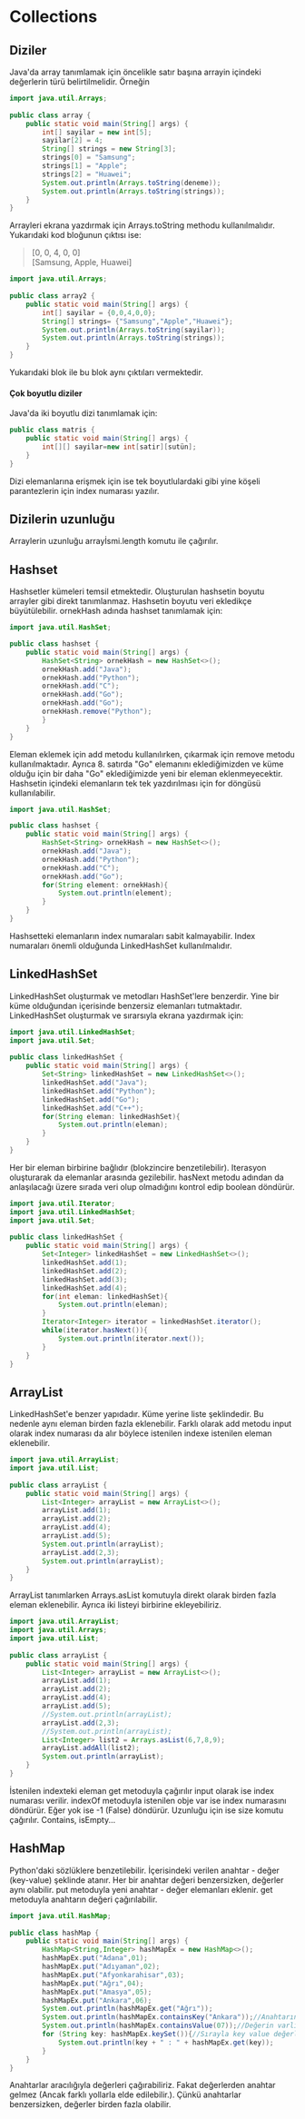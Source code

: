 # Collections
## Diziler
Java'da array tanımlamak için öncelikle satır başına arrayin içindeki değerlerin türü belirtilmelidir. Örneğin
```java
import java.util.Arrays;  
  
public class array {  
    public static void main(String[] args) {  
        int[] sayilar = new int[5];  
        sayilar[2] = 4;  
        String[] strings = new String[3];  
        strings[0] = "Samsung";  
        strings[1] = "Apple";  
        strings[2] = "Huawei";  
        System.out.println(Arrays.toString(deneme));  
        System.out.println(Arrays.toString(strings));  
    }  
}
```
Arrayleri ekrana yazdırmak için Arrays.toString methodu kullanılmalıdır. Yukarıdaki kod bloğunun çıktısı ise:

>  [0, 0, 4, 0, 0]\
[Samsung, Apple, Huawei]

```java
import java.util.Arrays;  
  
public class array2 {  
    public static void main(String[] args) {  
        int[] sayilar = {0,0,4,0,0};  
        String[] strings= {"Samsung","Apple","Huawei"};  
        System.out.println(Arrays.toString(sayilar));  
        System.out.println(Arrays.toString(strings));  
    }  
}
```
Yukarıdaki blok ile bu blok aynı çıktıları vermektedir.

#### Çok boyutlu diziler
Java'da iki boyutlu dizi tanımlamak için:
```java
public class matris {  
    public static void main(String[] args) {  
        int[][] sayilar=new int[satir][sutün];
    }  
}
```
Dizi elemanlarına erişmek için ise tek boyutlulardaki gibi yine köşeli parantezlerin için index numarası yazılır.

## Dizilerin uzunluğu
Arraylerin uzunluğu arrayİsmi.length komutu ile çağırılır.

## Hashset
Hashsetler kümeleri temsil etmektedir. Oluşturulan hashsetin boyutu arrayler gibi direkt tanımlanmaz. Hashsetin boyutu veri ekledikçe büyütülebilir. ornekHash adında hashset tanımlamak için:
```java
import java.util.HashSet;  

public class hashset {  
    public static void main(String[] args) {  
        HashSet<String> ornekHash = new HashSet<>();  
        ornekHash.add("Java");  
        ornekHash.add("Python");  
        ornekHash.add("C");  
        ornekHash.add("Go");  
        ornekHash.add("Go");
        ornekHash.remove("Python");
        }  
    }  
}
```
Eleman eklemek için add metodu kullanılırken, çıkarmak için remove metodu kullanılmaktadır. Ayrıca 8. satırda "Go" elemanını eklediğimizden ve küme olduğu için bir daha "Go" eklediğimizde yeni bir eleman eklenmeyecektir.
Hashsetin içindeki elemanların tek tek yazdırılması için for döngüsü kullanılabilir.
```java
import java.util.HashSet;  

public class hashset {  
    public static void main(String[] args) {  
        HashSet<String> ornekHash = new HashSet<>();  
        ornekHash.add("Java");  
        ornekHash.add("Python");  
        ornekHash.add("C");  
        ornekHash.add("Go");  
        for(String element: ornekHash){  
            System.out.println(element);  
        }
    }  
}
```
Hashsetteki elemanların index numaraları sabit kalmayabilir. Index numaraları önemli olduğunda LinkedHashSet kullanılmalıdır.
## LinkedHashSet
LinkedHashSet oluşturmak ve metodları HashSet'lere benzerdir. Yine bir küme olduğundan içerisinde benzersiz elemanları tutmaktadır. LinkedHashSet oluşturmak ve sırarsıyla ekrana yazdırmak için:
```java
import java.util.LinkedHashSet;  
import java.util.Set;  
  
public class linkedHashSet {  
    public static void main(String[] args) {  
        Set<String> linkedHashSet = new LinkedHashSet<>();  
        linkedHashSet.add("Java");  
        linkedHashSet.add("Python");  
        linkedHashSet.add("Go");  
        linkedHashSet.add("C++");  
        for(String eleman: linkedHashSet){  
            System.out.println(eleman);  
        }  
    }  
}
```
Her bir eleman birbirine bağlıdır (blokzincire benzetilebilir). Iterasyon oluşturarak da elemanlar arasında gezilebilir. hasNext metodu adından da anlaşılacağı üzere sırada veri olup olmadığını kontrol edip boolean döndürür.
```java
import java.util.Iterator;  
import java.util.LinkedHashSet;  
import java.util.Set;  
  
public class linkedHashSet {  
    public static void main(String[] args) {  
        Set<Integer> linkedHashSet = new LinkedHashSet<>();  
        linkedHashSet.add(1);  
        linkedHashSet.add(2);  
        linkedHashSet.add(3);  
        linkedHashSet.add(4);  
        for(int eleman: linkedHashSet){  
            System.out.println(eleman);  
        }  
        Iterator<Integer> iterator = linkedHashSet.iterator();  
        while(iterator.hasNext()){  
            System.out.println(iterator.next());  
        }  
    }  
}
```
## ArrayList
LinkedHashSet'e benzer yapıdadır. Küme yerine liste şeklindedir. Bu nedenle aynı eleman birden fazla eklenebilir. Farklı olarak add metodu input olarak index numarası da alır böylece istenilen indexe istenilen eleman eklenebilir.
```java
import java.util.ArrayList;  
import java.util.List;  
  
public class arrayList {  
    public static void main(String[] args) {  
        List<Integer> arrayList = new ArrayList<>();  
        arrayList.add(1);  
        arrayList.add(2);  
        arrayList.add(4);  
        arrayList.add(5);  
        System.out.println(arrayList);  
        arrayList.add(2,3);  
        System.out.println(arrayList);  
    }  
}
```
ArrayList tanımlarken Arrays.asList komutuyla direkt olarak birden fazla eleman eklenebilir. Ayrıca iki listeyi birbirine ekleyebiliriz.
```java
import java.util.ArrayList;  
import java.util.Arrays;  
import java.util.List;  
  
public class arrayList {  
    public static void main(String[] args) {  
        List<Integer> arrayList = new ArrayList<>();  
        arrayList.add(1);  
        arrayList.add(2);  
        arrayList.add(4);  
        arrayList.add(5);  
        //System.out.println(arrayList);  
        arrayList.add(2,3);  
        //System.out.println(arrayList);  
        List<Integer> list2 = Arrays.asList(6,7,8,9);  
        arrayList.addAll(list2);  
        System.out.println(arrayList);  
    }  
}
```
İstenilen indexteki eleman get metoduyla çağırılır input olarak ise index numarası verilir. indexOf metoduyla istenilen obje var ise index numarasını döndürür. Eğer yok ise -1 (False) döndürür. Uzunluğu için ise size komutu çağırılır. Contains, isEmpty...
## HashMap
Python'daki sözlüklere benzetilebilir. İçerisindeki verilen anahtar - değer (key-value) şeklinde atanır. Her bir anahtar değeri benzersizken, değerler aynı olabilir. put metoduyla yeni anahtar - değer elemanları eklenir. get metoduyla anahtarın değeri çağırılabilir.
```java
import java.util.HashMap;  
  
public class hashMap {  
    public static void main(String[] args) {  
        HashMap<String,Integer> hashMapEx = new HashMap<>();  
        hashMapEx.put("Adana",01);  
        hashMapEx.put("Adıyaman",02);  
        hashMapEx.put("Afyonkarahisar",03);  
        hashMapEx.put("Ağrı",04);  
        hashMapEx.put("Amasya",05);  
        hashMapEx.put("Ankara",06);  
        System.out.println(hashMapEx.get("Ağrı"));  
        System.out.println(hashMapEx.containsKey("Ankara"));//Anahtarın     varlığını kontrol eder. Boolean döndürür.  
        System.out.println(hashMapEx.containsValue(07));//Değerin varlığını kontrol eder. Boolean döndürür.    
        for (String key: hashMapEx.keySet()){//Sırayla key value değerlerini yazdırır.  
		    System.out.println(key + " : " + hashMapEx.get(key));  
		}
    }  
}
```
Anahtarlar aracılığıyla değerleri çağırabiliriz. Fakat değerlerden anahtar gelmez (Ancak farklı yollarla elde edilebilir.). Çünkü anahtarlar benzersizken, değerler birden fazla olabilir. 
